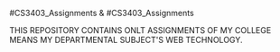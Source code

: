 #CS3403_Assignments & #CS3403_Assignments

THIS REPOSITORY CONTAINS ONLT ASSIGNMENTS OF MY COLLEGE MEANS MY DEPARTMENTAL SUBJECT'S WEB TECHNOLOGY.
